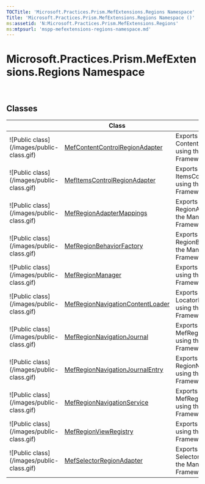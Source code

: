 ```yaml
---
TOCTitle: 'Microsoft.Practices.Prism.MefExtensions.Regions Namespace'
Title: 'Microsoft.Practices.Prism.MefExtensions.Regions Namespace ()'
ms:assetid: 'N:Microsoft.Practices.Prism.MefExtensions.Regions'
ms:mtpsurl: 'mspp-mefextensions-regions-namespace.md'
---
```


# Microsoft.Practices.Prism.MefExtensions.Regions Namespace

 

## Classes


<table>

<thead>
<tr class="header">
<th> </th>
<th>Class</th>
<th>Description</th>
</tr>
</thead>
<tbody>
<tr class="odd">
<td>![Public class](/images/public-class.gif)</td>
<td><a href="https://msdn.microsoft.com/library/microsoft.practices.prism.mefextensions.regions.mefcontentcontrolregionadapter">MefContentControlRegionAdapter</a></td>
<td><div class="summary">
Exports the ContentControlRegionAdapter using the Managed Extensibility Framework (MEF).
</div></td>
</tr>
<tr class="even">
<td>![Public class](/images/public-class.gif)</td>
<td><a href="https://msdn.microsoft.com/library/microsoft.practices.prism.mefextensions.regions.mefitemscontrolregionadapter">MefItemsControlRegionAdapter</a></td>
<td><div class="summary">
Exports the ItemsControlRegionAdapter using the Managed Extensibility Framework (MEF).
</div></td>
</tr>
<tr class="odd">
<td>![Public class](/images/public-class.gif)</td>
<td><a href="https://msdn.microsoft.com/library/microsoft.practices.prism.mefextensions.regions.mefregionadaptermappings">MefRegionAdapterMappings</a></td>
<td><div class="summary">
Exports the RegionAdapterMappings using the Managed Extensibility Framework (MEF).
</div></td>
</tr>
<tr class="even">
<td>![Public class](/images/public-class.gif)</td>
<td><a href="https://msdn.microsoft.com/library/microsoft.practices.prism.mefextensions.regions.mefregionbehaviorfactory">MefRegionBehaviorFactory</a></td>
<td><div class="summary">
Exports the RegionBehaviorFactory using the Managed Extensibility Framework (MEF).
</div></td>
</tr>
<tr class="odd">
<td>![Public class](/images/public-class.gif)</td>
<td><a href="https://msdn.microsoft.com/library/microsoft.practices.prism.mefextensions.regions.mefregionmanager">MefRegionManager</a></td>
<td><div class="summary">
Exports the RegionManager using the Managed Extensibility Framework (MEF).
</div></td>
</tr>
<tr class="even">
<td>![Public class](/images/public-class.gif)</td>
<td><a href="https://msdn.microsoft.com/library/microsoft.practices.prism.mefextensions.regions.mefregionnavigationcontentloader">MefRegionNavigationContentLoader</a></td>
<td><div class="summary">
Exports the LocatorNavigationTargetHandler using the Managed Extensibility Framework (MEF).
</div></td>
</tr>
<tr class="odd">
<td>![Public class](/images/public-class.gif)</td>
<td><a href="https://msdn.microsoft.com/library/microsoft.practices.prism.mefextensions.regions.mefregionnavigationjournal">MefRegionNavigationJournal</a></td>
<td><div class="summary">
Exports the MefRegionNavigationJournal using the Managed Extensibility Framework (MEF).
</div></td>
</tr>
<tr class="even">
<td>![Public class](/images/public-class.gif)</td>
<td><a href="https://msdn.microsoft.com/library/microsoft.practices.prism.mefextensions.regions.mefregionnavigationjournalentry">MefRegionNavigationJournalEntry</a></td>
<td><div class="summary">
Exports the RegionNavigationJournalEntry using the Managed Extensibility Framework (MEF).
</div></td>
</tr>
<tr class="odd">
<td>![Public class](/images/public-class.gif)</td>
<td><a href="https://msdn.microsoft.com/library/microsoft.practices.prism.mefextensions.regions.mefregionnavigationservice">MefRegionNavigationService</a></td>
<td><div class="summary">
Exports the MefRegionNavigationService using the Managed Extensibility Framework (MEF).
</div></td>
</tr>
<tr class="even">
<td>![Public class](/images/public-class.gif)</td>
<td><a href="https://msdn.microsoft.com/library/microsoft.practices.prism.mefextensions.regions.mefregionviewregistry">MefRegionViewRegistry</a></td>
<td><div class="summary">
Exports the RegionViewRegistry using the Managed Extensibility Framework (MEF).
</div></td>
</tr>
<tr class="odd">
<td>![Public class](/images/public-class.gif)</td>
<td><a href="https://msdn.microsoft.com/library/microsoft.practices.prism.mefextensions.regions.mefselectorregionadapter">MefSelectorRegionAdapter</a></td>
<td><div class="summary">
Exports the SelectorRegionAdapter using the Managed Extensibility Framework (MEF).
</div></td>
</tr>
</tbody>
</table>
